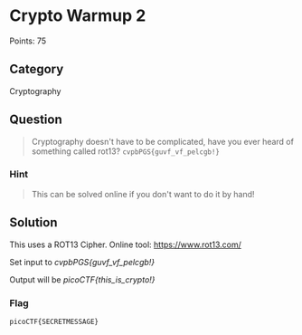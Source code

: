 # Crypto Warmup 2
Points: 75

## Category
Cryptography

## Question
>Cryptography doesn't have to be complicated, have you ever heard of something called rot13? `cvpbPGS{guvf_vf_pelcgb!}`

### Hint
>This can be solved online if you don't want to do it by hand!

## Solution
This uses a ROT13 Cipher. Online tool: https://www.rot13.com/

Set input to _cvpbPGS{guvf_vf_pelcgb!}_

Output will be _picoCTF{this_is_crypto!}_ 

### Flag
`picoCTF{SECRETMESSAGE}`
